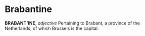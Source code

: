 # Brabantine

**BRABANT'INE**, _adjective_ Pertaining to Brabant, a province of the Netherlands, of which Brussels is the capital.